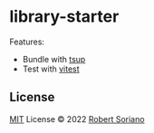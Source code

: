 # library-starter

Features:

- Bundle with [tsup](https://github.com/egoist/tsup)
- Test with [vitest](https://vitest.dev)

## License

[MIT](./LICENSE) License © 2022 [Robert Soriano](https://github.com/wobsoriano)
